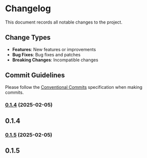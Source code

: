# Changelog

This document records all notable changes to the project.

## Change Types

- **Features**: New features or improvements
- **Bug Fixes**: Bug fixes and patches
- **Breaking Changes**: Incompatible changes

## Commit Guidelines

Please follow the [Conventional Commits](https://www.conventionalcommits.org/) specification when making commits.

### [0.1.4](https://github.com/sichang824/RustyTag/commits/v0.1.4) (2025-02-05)

## 0.1.4

### [0.1.5](https://github.com/sichang824/RustyTag/commits/v0.1.5) (2025-02-05)

## 0.1.5

